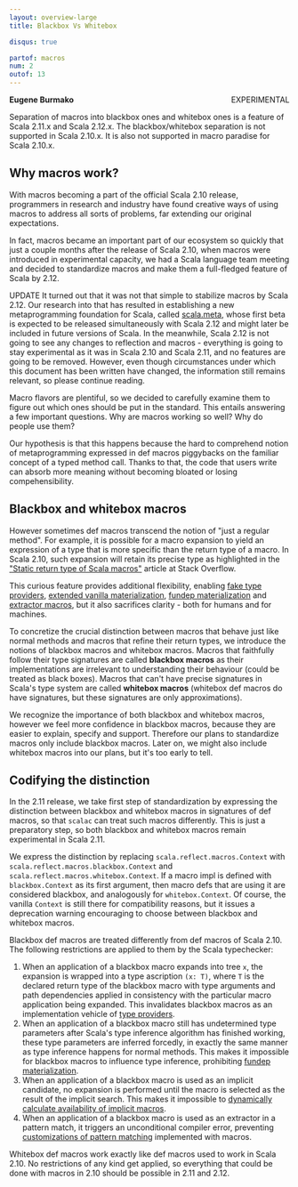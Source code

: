 ```yaml
---
layout: overview-large
title: Blackbox Vs Whitebox

disqus: true

partof: macros
num: 2
outof: 13
---
```

<span class="label warning" style="float: right;">EXPERIMENTAL</span>

**Eugene Burmako**

Separation of macros into blackbox ones and whitebox ones is a feature of Scala 2.11.x and Scala 2.12.x. The blackbox/whitebox separation is not supported in Scala 2.10.x. It is also not supported in macro paradise for Scala 2.10.x.

## Why macros work?

With macros becoming a part of the official Scala 2.10 release, programmers in research and industry have found creative ways of using macros to address all sorts of problems, far extending our original expectations.

In fact, macros became an important part of our ecosystem so quickly that just a couple months after the release of Scala 2.10, when macros were introduced in experimental capacity, we had a Scala language team meeting and decided to standardize macros and make them a full-fledged feature of Scala by 2.12.

<span class="label success">UPDATE</span> It turned out that it was not that simple to stabilize macros by Scala 2.12. Our research into that has resulted in establishing a new metaprogramming foundation for Scala, called [scala.meta](http://scalameta.org), whose first beta is expected to be released simultaneously with Scala 2.12 and might later be included in future versions of Scala. In the meanwhile, Scala 2.12 is not going to see any changes to reflection and macros - everything is going to stay experimental as it was in Scala 2.10 and Scala 2.11, and no features are going to be removed. However, even though circumstances under which this document has been written have changed, the information still remains relevant, so please continue reading.

Macro flavors are plentiful, so we decided to carefully examine them to figure out which ones should be put in the standard. This entails answering a few important questions. Why are macros working so well? Why do people use them?

Our hypothesis is that this happens because the hard to comprehend notion of metaprogramming expressed in def macros piggybacks on the familiar concept of a typed method call. Thanks to that, the code that users write can absorb more meaning without becoming bloated or losing
compehensibility.

## Blackbox and whitebox macros

However sometimes def macros transcend the notion of "just a regular method". For example, it is possible for a macro expansion to yield an expression of a type that is more specific than the return type of a macro. In Scala 2.10, such expansion will retain its precise type as highlighted in the ["Static return type of Scala macros"](http://stackoverflow.com/questions/13669974/static-return-type-of-scala-macros) article at Stack Overflow.

This curious feature provides additional flexibility, enabling [fake type providers](http://meta.plasm.us/posts/2013/07/11/fake-type-providers-part-2/), [extended vanilla materialization](/sips/pending/source-locations.html), [fundep materialization](/overviews/macros/implicits.html#fundep_materialization) and [extractor macros](https://github.com/scala/scala/commit/84a335916556cb0fe939d1c51f27d80d9cf980dc), but it also sacrifices clarity - both for humans and for machines.

To concretize the crucial distinction between macros that behave just like normal methods and macros that refine their return types, we introduce the notions of blackbox macros and whitebox macros. Macros that faithfully follow their type signatures are called **blackbox macros** as their implementations are irrelevant to understanding their behaviour (could be treated as black boxes). Macros that can't have precise signatures in Scala's type system are called **whitebox macros** (whitebox def macros do have signatures, but these signatures are only approximations).

We recognize the importance of both blackbox and whitebox macros, however we feel more confidence in blackbox macros, because they are easier to explain, specify and support. Therefore our plans to standardize macros only include blackbox macros. Later on, we might also include whitebox macros into our plans, but it's too early to tell.

## Codifying the distinction

In the 2.11 release, we take first step of standardization by expressing the distinction between blackbox and whitebox macros in signatures of def macros, so that `scalac` can treat such macros differently. This is just a preparatory step, so both blackbox and whitebox macros remain experimental in Scala 2.11.

We express the distinction by replacing `scala.reflect.macros.Context` with `scala.reflect.macros.blackbox.Context` and `scala.reflect.macros.whitebox.Context`. If a macro impl is defined with `blackbox.Context` as its first argument, then macro defs that are using it are considered blackbox, and analogously for `whitebox.Context`. Of course, the vanilla `Context` is still there for compatibility reasons, but it issues a deprecation warning encouraging to choose between blackbox and whitebox macros.

Blackbox def macros are treated differently from def macros of Scala 2.10. The following restrictions are applied to them by the Scala typechecker:

1. When an application of a blackbox macro expands into tree `x`, the expansion is wrapped into a type ascription `(x: T)`, where `T` is the declared return type of the blackbox macro with type arguments and path dependencies applied in consistency with the particular macro application being expanded. This invalidates blackbox macros as an implementation vehicle of [type providers](http://meta.plasm.us/posts/2013/07/11/fake-type-providers-part-2/).
1. When an application of a blackbox macro still has undetermined type parameters after Scala's type inference algorithm has finished working, these type parameters are inferred forcedly, in exactly the same manner as type inference happens for normal methods. This makes it impossible for blackbox macros to influence type inference, prohibiting [fundep materialization](/overviews/macros/implicits.html#fundep_materialization).
1. When an application of a blackbox macro is used as an implicit candidate, no expansion is performed until the macro is selected as the result of the implicit search. This makes it impossible to [dynamically calculate availability of implicit macros](/sips/rejected/source-locations.html).
1. When an application of a blackbox macro is used as an extractor in a pattern match, it triggers an unconditional compiler error, preventing [customizations of pattern matching](https://github.com/paulp/scala/commit/84a335916556cb0fe939d1c51f27d80d9cf980dc) implemented with macros.

Whitebox def macros work exactly like def macros used to work in Scala 2.10. No restrictions of any kind get applied, so everything that could be done with macros in 2.10 should be possible in 2.11 and 2.12.
